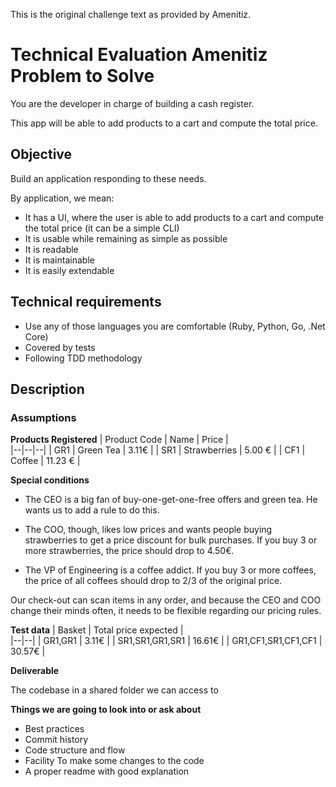 This is the original challenge text as provided by Amenitiz.

# Technical Evaluation Amenitiz Problem to Solve

You are the developer in charge of building a cash register.

This app will be able to add products to a cart and compute the total price.

## Objective

Build an application responding to these needs.

By application, we mean:
- It has a UI, where the user is able to add products to a cart and compute the total price (it can be a simple CLI)
- It is usable while remaining as simple as possible
- It is readable
- It is maintainable
- It is easily extendable

## Technical requirements

- Use any of those languages you are comfortable (Ruby, Python, Go, .Net Core)
- Covered by tests
- Following TDD methodology

## Description

### Assumptions

**Products Registered**
| Product Code | Name | Price |  
|--|--|--|
| GR1 |  Green Tea | 3.11€ |
| SR1 |  Strawberries | 5.00 € |
| CF1 |  Coffee | 11.23 € |

**Special conditions**

- The CEO is a big fan of buy-one-get-one-free offers and green tea.
  He wants us to add a  rule to do this.

- The COO, though, likes low prices and wants people buying strawberries to get a price  discount for bulk purchases.
  If you buy 3 or more strawberries, the price should drop to 4.50€.

- The VP of Engineering is a coffee addict.
  If you buy 3 or more coffees, the price of all coffees should drop to 2/3 of the original price.

Our check-out can scan items in any order, and because the CEO and COO change their minds  often, it needs to be flexible regarding our pricing rules.

**Test data**
| Basket | Total price expected |  
|--|--|
| GR1,GR1 |  3.11€ |
| SR1,SR1,GR1,SR1 |  16.61€ |
| GR1,CF1,SR1,CF1,CF1 |  30.57€ |


**Deliverable**

The codebase in a shared folder we can access to

**Things we are going to look into or ask about**

- Best practices
- Commit history
- Code structure and flow
- Facility To make some changes to the code
- A proper readme with good explanation
